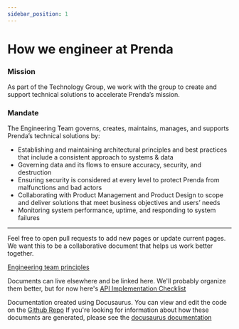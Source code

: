 ```yaml
---
sidebar_position: 1
---
```


# How we engineer at Prenda

### Mission

As part of the Technology Group, we work with the group to create and support technical solutions to accelerate Prenda’s mission.

### Mandate

The Engineering Team governs, creates, maintains, manages, and supports Prenda’s technical solutions by:

* Establishing and maintaining architectural principles and best practices that include a consistent approach to systems & data
* Governing data and its flows to ensure accuracy, security, and destruction
* Ensuring security is considered at every level to protect Prenda from malfunctions and bad actors
* Collaborating with Product Management and Product Design to scope and deliver solutions that meet business objectives and users’ needs
* Monitoring system performance, uptime, and responding to system failures

---

Feel free to open pull requests to add new pages or update current pages. We want this to be a collaborative document that helps us work better together.


[Engineering team principles](./Practices/how-we-engineer.md)


Documents can live elsewhere and be linked here. We'll probably organize them better, but for now here's
[API Implementation Checklist](https://docs.google.com/document/d/1DLZUOwNfhxwvbDENJov_ck67Nymw-GfpIy8F65WizdQ/edit#heading=h.rul7rkngdnft)

Documentation created using Docusaurus. You can view and edit the code on the [Github Repo](https://github.com/prenda-school/prenda-school.github.io)
If you're looking for information about how these documents are generated, please see the [docusaurus documentation](https://docusaurus.io/docs)
